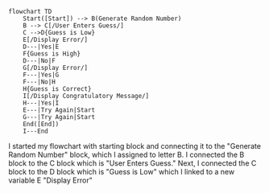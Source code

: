 ```mermaid 
flowchart TD 
    Start([Start]) --> B(Generate Random Number)
    B --> C[/User Enters Guess/]
    C -->D{Guess is Low}
    E[/Display Error/]
    D---|Yes|E
    F{Guess is High}
    D---|No|F
    G[/Display Error/]
    F---|Yes|G
    F---|No|H
    H{Guess is Correct}
    I[/Display Congratulatory Message/]
    H---|Yes|I 
    E---|Try Again|Start 
    G---|Try Again|Start
    End([End]) 
    I---End
```
I started my flowchart with starting block and connecting it to the "Generate Random Number" block, which I assigned to letter B. I connected the B block to the C block which is "User Enters Guess." Next, I connected the C block to the D block which is "Guess is Low" which I linked to a new variable E "Display Error" 
